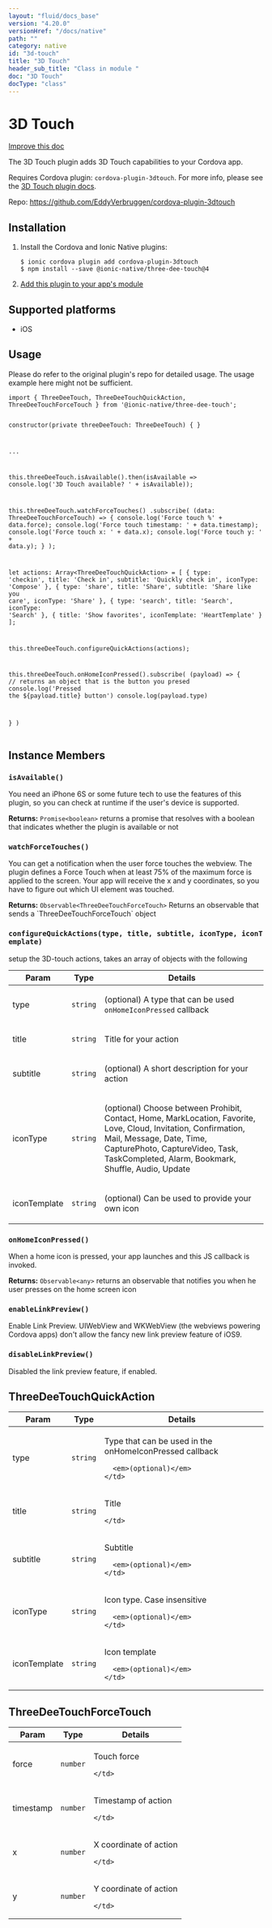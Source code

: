 ```yaml
---
layout: "fluid/docs_base"
version: "4.20.0"
versionHref: "/docs/native"
path: ""
category: native
id: "3d-touch"
title: "3D Touch"
header_sub_title: "Class in module "
doc: "3D Touch"
docType: "class"
---
```


<h1 class="api-title">3D Touch</h1>

<a class="improve-v2-docs" href="http://github.com/ionic-team/ionic-native/edit/master/src/@ionic-native/plugins/three-dee-touch/index.ts#L55">
  Improve this doc
</a>







<p>The 3D Touch plugin adds 3D Touch capabilities to your Cordova app.</p>
<p>Requires Cordova plugin: <code>cordova-plugin-3dtouch</code>. For more info, please see the <a href="https://github.com/EddyVerbruggen/cordova-plugin-3dtouch">3D Touch plugin docs</a>.</p>


<p>Repo:
  <a href="https://github.com/EddyVerbruggen/cordova-plugin-3dtouch">
    https://github.com/EddyVerbruggen/cordova-plugin-3dtouch
  </a>
</p>


<h2><a class="anchor" name="installation" href="#installation"></a>Installation</h2>
<ol class="installation">
  <li>Install the Cordova and Ionic Native plugins:<br>
    <pre><code class="nohighlight">$ ionic cordova plugin add cordova-plugin-3dtouch
$ npm install --save @ionic-native/three-dee-touch@4
</code></pre>
  </li>
  <li><a href="https://ionicframework.com/docs/native/#Add_Plugins_to_Your_App_Module">Add this plugin to your app's module</a></li>
</ol>



<h2><a class="anchor" name="platforms" href="#platforms"></a>Supported platforms</h2>
<ul>
  <li>iOS</li>
</ul>






<h2><a class="anchor" name="usage" href="#usage"></a>Usage</h2>
<p>Please do refer to the original plugin&#39;s repo for detailed usage. The usage example here might not be sufficient.</p>
<pre><code class="lang-typescript">import { ThreeDeeTouch, ThreeDeeTouchQuickAction, ThreeDeeTouchForceTouch } from &#39;@ionic-native/three-dee-touch&#39;;

constructor(private threeDeeTouch: ThreeDeeTouch) { }

...

this.threeDeeTouch.isAvailable().then(isAvailable =&gt; console.log(&#39;3D Touch available? &#39; + isAvailable));

this.threeDeeTouch.watchForceTouches()
  .subscribe(
    (data: ThreeDeeTouchForceTouch) =&gt; {
      console.log(&#39;Force touch %&#39; + data.force);
      console.log(&#39;Force touch timestamp: &#39; + data.timestamp);
      console.log(&#39;Force touch x: &#39; + data.x);
      console.log(&#39;Force touch y: &#39; + data.y);
    }
  );


let actions: Array&lt;ThreeDeeTouchQuickAction&gt; = [
  {
    type: &#39;checkin&#39;,
    title: &#39;Check in&#39;,
    subtitle: &#39;Quickly check in&#39;,
    iconType: &#39;Compose&#39;
  },
  {
    type: &#39;share&#39;,
    title: &#39;Share&#39;,
    subtitle: &#39;Share like you care&#39;,
    iconType: &#39;Share&#39;
  },
  {
    type: &#39;search&#39;,
    title: &#39;Search&#39;,
    iconType: &#39;Search&#39;
  },
  {
    title: &#39;Show favorites&#39;,
    iconTemplate: &#39;HeartTemplate&#39;
  }
];

this.threeDeeTouch.configureQuickActions(actions);

this.threeDeeTouch.onHomeIconPressed().subscribe(
 (payload) =&gt; {
   // returns an object that is the button you presed
   console.log(&#39;Pressed the ${payload.title} button&#39;)
   console.log(payload.type)

 }
)
</code></pre>








<h2><a class="anchor" name="instance-members" href="#instance-members"></a>Instance Members</h2>
<h3><a class="anchor" name="isAvailable" href="#isAvailable"></a><code>isAvailable()</code></h3>


You need an iPhone 6S or some future tech to use the features of this plugin, so you can check at runtime if the user's device is supported.


<div class="return-value" markdown="1">
  <i class="icon ion-arrow-return-left"></i>
  <b>Returns:</b> <code>Promise&lt;boolean&gt;</code> returns a promise that resolves with a boolean that indicates whether the plugin is available or not
</div><h3><a class="anchor" name="watchForceTouches" href="#watchForceTouches"></a><code>watchForceTouches()</code></h3>




You can get a notification when the user force touches the webview. The plugin defines a Force Touch when at least 75% of the maximum force is applied to the screen. Your app will receive the x and y coordinates, so you have to figure out which UI element was touched.


<div class="return-value" markdown="1">
  <i class="icon ion-arrow-return-left"></i>
  <b>Returns:</b> <code>Observable&lt;ThreeDeeTouchForceTouch&gt;</code> Returns an observable that sends a `ThreeDeeTouchForceTouch` object
</div><h3><a class="anchor" name="configureQuickActions" href="#configureQuickActions"></a><code>configureQuickActions(type,&nbsp;title,&nbsp;subtitle,&nbsp;iconType,&nbsp;iconTemplate)</code></h3>




setup the 3D-touch actions, takes an array of objects with the following
<table class="table param-table" style="margin:0;">
  <thead>
  <tr>
    <th>Param</th>
    <th>Type</th>
    <th>Details</th>
  </tr>
  </thead>
  <tbody>
  <tr>
    <td>
      type</td>
    <td>
      <code>string</code>
    </td>
    <td>
      <p>(optional) A type that can be used <code>onHomeIconPressed</code> callback</p>
</td>
  </tr>
  
  <tr>
    <td>
      title</td>
    <td>
      <code>string</code>
    </td>
    <td>
      <p>Title for your action</p>
</td>
  </tr>
  
  <tr>
    <td>
      subtitle</td>
    <td>
      <code>string</code>
    </td>
    <td>
      <p>(optional) A short description for your action</p>
</td>
  </tr>
  
  <tr>
    <td>
      iconType</td>
    <td>
      <code>string</code>
    </td>
    <td>
      <p>(optional) Choose between Prohibit, Contact, Home, MarkLocation, Favorite, Love, Cloud, Invitation, Confirmation, Mail, Message, Date, Time, CapturePhoto, CaptureVideo, Task, TaskCompleted, Alarm, Bookmark, Shuffle, Audio, Update</p>
</td>
  </tr>
  
  <tr>
    <td>
      iconTemplate</td>
    <td>
      <code>string</code>
    </td>
    <td>
      <p>(optional) Can be used to provide your own icon</p>
</td>
  </tr>
  </tbody>
</table>

<h3><a class="anchor" name="onHomeIconPressed" href="#onHomeIconPressed"></a><code>onHomeIconPressed()</code></h3>


When a home icon is pressed, your app launches and this JS callback is invoked.


<div class="return-value" markdown="1">
  <i class="icon ion-arrow-return-left"></i>
  <b>Returns:</b> <code>Observable&lt;any&gt;</code> returns an observable that notifies you when he user presses on the home screen icon
</div><h3><a class="anchor" name="enableLinkPreview" href="#enableLinkPreview"></a><code>enableLinkPreview()</code></h3>




Enable Link Preview.
UIWebView and WKWebView (the webviews powering Cordova apps) don't allow the fancy new link preview feature of iOS9.



<h3><a class="anchor" name="disableLinkPreview" href="#disableLinkPreview"></a><code>disableLinkPreview()</code></h3>




Disabled the link preview feature, if enabled.









<h2><a class="anchor" name="ThreeDeeTouchQuickAction" href="#ThreeDeeTouchQuickAction"></a>ThreeDeeTouchQuickAction</h2>

<table class="table param-table" style="margin:0;">
  <thead>
  <tr>
    <th>Param</th>
    <th>Type</th>
    <th>Details</th>
  </tr>
  </thead>
  <tbody>
  
  <tr>
    <td>
      type
    </td>
    <td>
      <code>string</code>
    </td>
    <td>
      <p>Type that can be used in the onHomeIconPressed callback</p>

      <em>(optional)</em>
    </td>
  </tr>
  
  <tr>
    <td>
      title
    </td>
    <td>
      <code>string</code>
    </td>
    <td>
      <p>Title</p>

      
    </td>
  </tr>
  
  <tr>
    <td>
      subtitle
    </td>
    <td>
      <code>string</code>
    </td>
    <td>
      <p>Subtitle</p>

      <em>(optional)</em>
    </td>
  </tr>
  
  <tr>
    <td>
      iconType
    </td>
    <td>
      <code>string</code>
    </td>
    <td>
      <p>Icon type. Case insensitive</p>

      <em>(optional)</em>
    </td>
  </tr>
  
  <tr>
    <td>
      iconTemplate
    </td>
    <td>
      <code>string</code>
    </td>
    <td>
      <p>Icon template</p>

      <em>(optional)</em>
    </td>
  </tr>
  
  </tbody>
</table>


<h2><a class="anchor" name="ThreeDeeTouchForceTouch" href="#ThreeDeeTouchForceTouch"></a>ThreeDeeTouchForceTouch</h2>

<table class="table param-table" style="margin:0;">
  <thead>
  <tr>
    <th>Param</th>
    <th>Type</th>
    <th>Details</th>
  </tr>
  </thead>
  <tbody>
  
  <tr>
    <td>
      force
    </td>
    <td>
      <code>number</code>
    </td>
    <td>
      <p>Touch force</p>

      
    </td>
  </tr>
  
  <tr>
    <td>
      timestamp
    </td>
    <td>
      <code>number</code>
    </td>
    <td>
      <p>Timestamp of action</p>

      
    </td>
  </tr>
  
  <tr>
    <td>
      x
    </td>
    <td>
      <code>number</code>
    </td>
    <td>
      <p>X coordinate of action</p>

      
    </td>
  </tr>
  
  <tr>
    <td>
      y
    </td>
    <td>
      <code>number</code>
    </td>
    <td>
      <p>Y coordinate of action</p>

      
    </td>
  </tr>
  
  </tbody>
</table>





